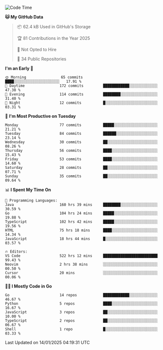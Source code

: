 <!--START_SECTION:thansetan-waka-->
![Code Time](http://img.shields.io/badge/Code%20Time-526%20hrs%204%20mins-blue)

**🐱 My GitHub Data** 

> 📦 62.4 kB Used in GitHub's Storage 
 > 
> 🏆 81 Contributions in the Year 2025
 > 
> 🚫 Not Opted to Hire
 > 
> 📜 34 Public Repositories 
 > 

**I'm an Early 🐤** 

```text
🌞 Morning                65 commits          ████░░░░░░░░░░░░░░░░░░░░░   17.91 % 
🌆 Daytime                172 commits         ████████████░░░░░░░░░░░░░   47.38 % 
🌃 Evening                114 commits         ████████░░░░░░░░░░░░░░░░░   31.40 % 
🌙 Night                  12 commits          █░░░░░░░░░░░░░░░░░░░░░░░░   03.31 % 
```

📅 **I'm Most Productive on Tuesday** 

```text
Monday                   77 commits          █████░░░░░░░░░░░░░░░░░░░░   21.21 % 
Tuesday                  84 commits          ██████░░░░░░░░░░░░░░░░░░░   23.14 % 
Wednesday                30 commits          ██░░░░░░░░░░░░░░░░░░░░░░░   08.26 % 
Thursday                 56 commits          ████░░░░░░░░░░░░░░░░░░░░░   15.43 % 
Friday                   53 commits          ████░░░░░░░░░░░░░░░░░░░░░   14.60 % 
Saturday                 28 commits          ██░░░░░░░░░░░░░░░░░░░░░░░   07.71 % 
Sunday                   35 commits          ██░░░░░░░░░░░░░░░░░░░░░░░   09.64 % 
```

📊 **I Spent My Time On** 

```text
💬 Programming Languages: 
Java                     160 hrs 39 mins     ████████░░░░░░░░░░░░░░░░░   30.59 % 
Go                       104 hrs 24 mins     █████░░░░░░░░░░░░░░░░░░░░   19.88 % 
TypeScript               102 hrs 42 mins     █████░░░░░░░░░░░░░░░░░░░░   19.56 % 
HTML                     75 hrs 18 mins      ████░░░░░░░░░░░░░░░░░░░░░   14.34 % 
JavaScript               18 hrs 44 mins      █░░░░░░░░░░░░░░░░░░░░░░░░   03.57 % 

🔥 Editors: 
VS Code                  522 hrs 12 mins     █████████████████████████   99.43 % 
Neovim                   2 hrs 38 mins       ░░░░░░░░░░░░░░░░░░░░░░░░░   00.50 % 
Cursor                   20 mins             ░░░░░░░░░░░░░░░░░░░░░░░░░   00.06 % 
```

**🧑‍💻 I Mostly Code in Go** 

```text
Go                       14 repos            ████████████░░░░░░░░░░░░░   46.67 % 
Python                   5 repos             ████░░░░░░░░░░░░░░░░░░░░░   16.67 % 
JavaScript               3 repos             ██░░░░░░░░░░░░░░░░░░░░░░░   10.00 % 
TypeScript               2 repos             ██░░░░░░░░░░░░░░░░░░░░░░░   06.67 % 
Shell                    1 repo              █░░░░░░░░░░░░░░░░░░░░░░░░   03.33 % 
```

Last Updated on 14/01/2025 04:19:31 UTC
<!--END_SECTION:thansetan-waka-->
